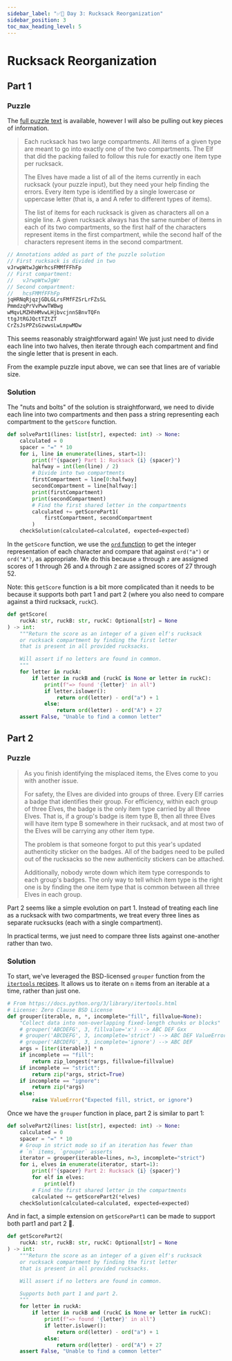 ```yaml
---
sidebar_label: "✅📘 Day 3: Rucksack Reorganization"
sidebar_position: 3
toc_max_heading_level: 5
---
```


# Rucksack Reorganization

<CalloutSolution day="3"/>
<CalloutWriteup/>

## Part 1

### Puzzle

The [full puzzle text](https://adventofcode.com/2022/day/3) is available,
however I will also be pulling out key pieces of information.

> Each rucksack has two large compartments. All items of a given type are meant to go into exactly one of the two compartments. The Elf that did the packing failed to follow this rule for exactly one item type per rucksack.
>
> The Elves have made a list of all of the items currently in each rucksack (your puzzle input), but they need your help finding the errors. Every item type is identified by a single lowercase or uppercase letter (that is, a and A refer to different types of items).
>
> The list of items for each rucksack is given as characters all on a single line. A given rucksack always has the same number of items in each of its two compartments, so the first half of the characters represent items in the first compartment, while the second half of the characters represent items in the second compartment.

```cpp title="Example Puzzle Input (day3-input-test.txt)"
// Annotations added as part of the puzzle solution
// First rucksack is divided in two
vJrwpWtwJgWrhcsFMMfFFhFp
// First compartment:
//   vJrwpWtwJgWr
// Second compartment:
//   hcsFMMfFFhFp
jqHRNqRjqzjGDLGLrsFMfFZSrLrFZsSL
PmmdzqPrVvPwwTWBwg
wMqvLMZHhHMvwLHjbvcjnnSBnvTQFn
ttgJtRGJQctTZtZT
CrZsJsPPZsGzwwsLwLmpwMDw
```

This seems reasonably straightforward again!
We just just need to divide each line into two halves,
then iterate through each compartment
and find the single letter that is present in each.

From the example puzzle input above,
we can see that lines are of variable size.

### Solution

The "nuts and bolts" of the solution is straightforward,
we need to divide each line into two compartments and then
pass a string representing each compartment to the `getScore` function.

<!-- prettier-ignore-start -->
<!--SNIPSTART day3-part1-->
```py
def solvePart1(lines: list[str], expected: int) -> None:
    calculated = 0
    spacer = "=" * 10
    for i, line in enumerate(lines, start=1):
        print(f"{spacer} Part 1: Rucksack {i} {spacer}")
        halfway = int(len(line) / 2)
        # Divide into two compartments
        firstCompartment = line[0:halfway]
        secondCompartment = line[halfway:]
        print(firstCompartment)
        print(secondCompartment)
        # Find the first shared letter in the compartments
        calculated += getScorePart1(
            firstCompartment, secondCompartment
        )
    checkSolution(calculated=calculated, expected=expected)
```
<!--SNIPEND-->
<!-- prettier-ignore-end -->

In the `getScore` function, we use the
[`ord` function](https://docs.python.org/3/library/functions.html#ord)
to get the integer representation of each character and compare that
against `ord("a")` or `ord("A")`, as appropriate.
We do this because `a` through `z` are assigned scores of 1 through 26
and `A` through `Z` are assigned scores of 27 through 52.

Note: this `getScore` function is a bit more complicated than it needs
to be because it supports both part 1 and part 2
(where you also need to compare against a third rucksack, `ruckC`).

<!-- prettier-ignore-start -->
<!--SNIPSTART day3-getScore-->
```py
def getScore(
    ruckA: str, ruckB: str, ruckC: Optional[str] = None
) -> int:
    """Return the score as an integer of a given elf's rucksack
    or rucksack compartment by finding the first letter
    that is present in all provided rucksacks.

    Will assert if no letters are found in common.
    """
    for letter in ruckA:
        if letter in ruckB and (ruckC is None or letter in ruckC):
            print(f"=> found '{letter}' in all")
            if letter.islower():
                return ord(letter) - ord("a") + 1
            else:
                return ord(letter) - ord("A") + 27
    assert False, "Unable to find a common letter"
```
<!--SNIPEND-->
<!-- prettier-ignore-end -->

## Part 2

### Puzzle

> As you finish identifying the misplaced items, the Elves come to you with another issue.
>
> For safety, the Elves are divided into groups of three. Every Elf carries a badge that identifies their group. For efficiency, within each group of three Elves, the badge is the only item type carried by all three Elves. That is, if a group's badge is item type B, then all three Elves will have item type B somewhere in their rucksack, and at most two of the Elves will be carrying any other item type.
>
> The problem is that someone forgot to put this year's updated authenticity sticker on the badges. All of the badges need to be pulled out of the rucksacks so the new authenticity stickers can be attached.
>
> Additionally, nobody wrote down which item type corresponds to each group's badges. The only way to tell which item type is the right one is by finding the one item type that is common between all three Elves in each group.

Part 2 seems like a simple evolution on part 1.
Instead of treating each line as a rucksack with two compartments,
we treat every three lines as separate rucksucks (each with a single compartment).

In practical terms, we just need to compare three lists against one-another
rather than two.

### Solution

To start, we've leveraged the BSD-licensed `grouper` function from the
[`itertools` recipes](https://docs.python.org/3/library/itertools.html#itertools-recipes).
It allows us to iterate on `n` items from an iterable at a time,
rather than just one.

<!-- prettier-ignore-start -->
<!--SNIPSTART day3-grouper-->
```py
# From https://docs.python.org/3/library/itertools.html
# License: Zero Clause BSD License
def grouper(iterable, n, *, incomplete="fill", fillvalue=None):
    "Collect data into non-overlapping fixed-length chunks or blocks"
    # grouper('ABCDEFG', 3, fillvalue='x') --> ABC DEF Gxx
    # grouper('ABCDEFG', 3, incomplete='strict') --> ABC DEF ValueError
    # grouper('ABCDEFG', 3, incomplete='ignore') --> ABC DEF
    args = [iter(iterable)] * n
    if incomplete == "fill":
        return zip_longest(*args, fillvalue=fillvalue)
    if incomplete == "strict":
        return zip(*args, strict=True)
    if incomplete == "ignore":
        return zip(*args)
    else:
        raise ValueError("Expected fill, strict, or ignore")
```
<!--SNIPEND-->
<!-- prettier-ignore-end -->

Once we have the `grouper` function in place,
part 2 is similar to part 1:

<!-- prettier-ignore-start -->
<!--SNIPSTART day3-part2-->
```py
def solvePart2(lines: list[str], expected: int) -> None:
    calculated = 0
    spacer = "=" * 10
    # Group in strict mode so if an iteration has fewer than
    # `n` items, `grouper` asserts
    iterator = grouper(iterable=lines, n=3, incomplete="strict")
    for i, elves in enumerate(iterator, start=1):
        print(f"{spacer} Part 2: Rucksack {i} {spacer}")
        for elf in elves:
            print(elf)
        # Find the first shared letter in the compartments
        calculated += getScorePart2(*elves)
    checkSolution(calculated=calculated, expected=expected)
```
<!--SNIPEND-->
<!-- prettier-ignore-end -->

And in fact, a simple extension on `getScorePart1` can be made to support
both part1 and part 2 🎉.

<!-- prettier-ignore-start -->
<!--SNIPSTART day3-getScorePart2-->
```py
def getScorePart2(
    ruckA: str, ruckB: str, ruckC: Optional[str] = None
) -> int:
    """Return the score as an integer of a given elf's rucksack
    or rucksack compartment by finding the first letter
    that is present in all provided rucksacks.

    Will assert if no letters are found in common.

    Supports both part 1 and part 2.
    """
    for letter in ruckA:
        if letter in ruckB and (ruckC is None or letter in ruckC):
            print(f"=> found '{letter}' in all")
            if letter.islower():
                return ord(letter) - ord("a") + 1
            else:
                return ord(letter) - ord("A") + 27
    assert False, "Unable to find a common letter"
```
<!--SNIPEND-->
<!-- prettier-ignore-end -->
